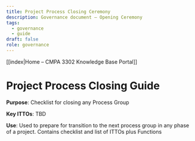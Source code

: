```yaml
---
title: Project Process Closing Ceremony
description: Governance document – Opening Ceremony
tags:
  - governance
  - guide
draft: false
role: governance
---
```

[[index|Home – CMPA 3302 Knowledge Base Portal]] 
# Project Process Closing Guide


**Purpose**: Checklist for closing any Process Group 

**Key ITTOs**: TBD

**Use**: Used to prepare for transition to the next process group in any phase of a project. Contains checklist and list of ITTOs plus Functions


